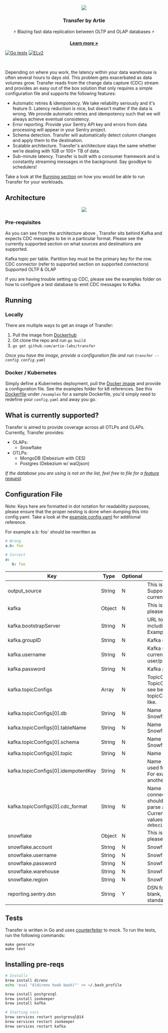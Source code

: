 <div align="center">
  <img src="https://user-images.githubusercontent.com/4412200/201717557-17c79b66-2303-4141-bea2-87382fb02613.png" />
  <h3>Transfer by Artie</h3>
  <p>⚡️ Blazing fast data replication between OLTP and OLAP databases ⚡️</p>
  <b><a target="_blank" href="https://artie.so" >Learn more »</a></b>
</div>

[![Go tests](https://github.com/artie-labs/transfer/actions/workflows/gha-go-test.yml/badge.svg)](https://github.com/artie-labs/transfer/actions/workflows/gha-go-test.yml) [![ELv2](https://user-images.githubusercontent.com/4412200/201544613-a7197bc4-8b61-4fc5-bf09-68ee10133fd7.svg)](https://github.com/artie-labs/transfer/LICENSE.txt)

<br/>

Depending on where you work, the latency within your data warehouse is often several hours to days old. This problem gets exacerbated as data volumes grow. Transfer reads from the change data capture (CDC) stream and provides an easy out of the box solution that only requires a simple configuration file and supports the following features:

- Automatic retries & idempotency. We take reliability seriously and it's feature 0. Latency reduction is nice, but doesn't matter if the data is wrong. We provide automatic retries and idempotency such that we will always achieve eventual consistency.
- Error reporting. Provide your Sentry API key and errors from data processing will appear in your Sentry project.
- Schema detection. Transfer will automatically detect column changes and apply them to the destination.
- Scalable architecture. Transfer's architecture stays the same whether we’re dealing with  1GB or 100+ TB of data.
- Sub-minute latency. Transfer is built with a consumer framework and is constantly streaming messages in the background. Say goodbye to schedulers!

Take a look at the [Running section](#running) on how you would be able to run Transfer for your workloads.

## Architecture
<div align="center">
  <img src="https://user-images.githubusercontent.com/4412200/201719978-d9659515-6305-440f-b14a-f5d577a15457.png"/>
</div>

### Pre-requisites
As you can see from the architecture above , Transfer sits behind Kafka and expects CDC messages to be in a particular format. Please see the currently supported section on what sources and destinations are supported.

Kafka topic per table. Partition key must be the primary key for the row.
CDC connector (refer to supported section on supported connectors)
Supported OLTP & OLAP

If you are having trouble setting up CDC, please see the examples folder on how to configure a test database to emit CDC messages to Kafka.

## <a name="running"></a>Running

### Locally
There are multiple ways to get an image of Transfer:
1. Pull the image from [Dockerhub](https://hub.docker.com/r/artielabs/transfer)
1. Git clone the repo and run `go build`
1. `go get github.com/artie-labs/transfer`

_Once you have the image, provide a configuration file and run `transfer --config config.yaml`_

### Docker / Kubernetes

Simply define a Kubernetes deployment, pull the [Docker image](https://hub.docker.com/r/artielabs/transfer) and provide a configuration file. See the examples folder for k8 references. See this [Dockerfile](https://github.com/artie-labs/transfer/tree/master/docker_postres) under `/examples` for a sample Dockerfile, you'd simply need to redefine your `config.yaml` and away you go.

## What is currently supported?
Transfer is aimed to provide coverage across all OTLPs and OLAPs. Currently, Transfer provides:

- OLAPs:
    - Snowflake
- OTLPs:
    - MongoDB (Debezium with CES)
    - Postgres (Debezium w/ wal2json)

_If the database you are using is not on the list, feel free to file for a [feature request](https://github.com/artie-labs/transfer/issues/new)._

## Configuration File

Note: Keys here are formatted in dot notation for readability purposes, please ensure that the proper nesting is done when dumping this into config.yaml. Take a look at the [example config.yaml](https://github.com/artie-labs/transfer/blob/master/examples/postgres_config.yaml) for additional reference. 


For example a.b: foo` should be rewritten as
```yaml
# Wrong
a.b: foo

# Correct
a:
   b: foo
```

| Key| Type | Optional | Description |
| ------------ | --- | - | ---------------------|
| output_source | String | N | This is the destination. <br/> Supported values are currently: `snowflake` |
| kafka | Object | N | This is the parent object, please see below |
| kafka.bootstrapServer | String | N | URL to the Kafka server, including the port number. Example: `localhost:9092` |
| kafka.groupID | String | N | Kafka consumer group ID |
| kafka.username | String | N | Kafka username (we currently only support user/password auth) |
| kafka.password | String | N | Kafka password |
| kafka.topicConfigs | Array | N | TopicConfigs is an array of TopicConfig objects, please see below on what each topicConfig object looks like. |
| kafka.topicConfigs[0].db | String | N | Name of the database in Snowflake |
| kafka.topicConfigs[0].tableName | String | N | Name of the table in Snowflake |
| kafka.topicConfigs[0].schema | String | N | Name of the schema in Snowflake |
| kafka.topicConfigs[0].topic | String | N | Name of the Kafka topic |
| kafka.topicConfigs[0].idempotentKey | String | N | Name of the column that is used for idempotency. <br/> For example: `updated_at` or another timestamp column. |
| kafka.topicConfigs[0].cdc_format | String | N | Name of the CDC connector (thus format) we should be expecting to parse against. <br/> Currently, the supported values are: `debezium.postgres.wal2json` |
| snowflake | Object | N | This is the parent object, please see below |
| snowflake.account | String | N | Snowflake Account ID |
| snowflake.username | String | N | Snowflake username |
| snowflake.password | String | N | Snowflake password |
| snowflake.warehouse | String | N | Snowflake warehouse name |
| snowflake.region | String | N | Snowflake region |
| reporting.sentry.dsn | String| Y | DSN for Sentry alerts. If blank, will just go to standard out. |

## Tests
Transfer is written in Go and uses [counterfeiter](https://github.com/maxbrunsfeld/counterfeiter) to mock. 
To run the tests, run the following commands:

```
make generate
make test
```

## Installing pre-reqs
```bash
# Installs
brew install direnv
echo 'eval "$(direnv hook bash)"' >> ~/.bash_profile

brew install postgresql
brew install zookeeper
brew install kafka

# Starting svcs
brew services restart postgresql@14
brew services restart zookeeper
brew services restart kafka
```
